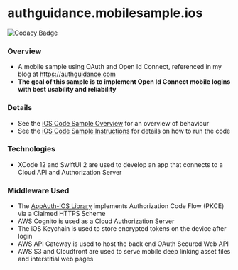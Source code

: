 # authguidance.mobilesample.ios

[![Codacy Badge](https://app.codacy.com/project/badge/Grade/f7629f3989ab40a199043f1d84dd8fb5)](https://www.codacy.com/gh/gary-archer/authguidance.mobilesample.ios/dashboard?utm_source=github.com&amp;utm_medium=referral&amp;utm_content=gary-archer/authguidance.mobilesample.ios&amp;utm_campaign=Badge_Grade)

### Overview

* A mobile sample using OAuth and Open Id Connect, referenced in my blog at https://authguidance.com
* **The goal of this sample is to implement Open Id Connect mobile logins with best usability and reliability**

### Details

* See the [iOS Code Sample Overview](https://authguidance.com/2020/02/22/ios-code-sample-overview/) for an overview of behaviour
* See the [iOS Code Sample Instructions](https://authguidance.com/2020/02/22/how-to-run-the-ios-code-sample/) for details on how to run the code

### Technologies

* XCode 12 and SwiftUI 2 are used to develop an app that connects to a Cloud API and Authorization Server

### Middleware Used

* The [AppAuth-iOS Library](https://github.com/openid/AppAuth-iOS) implements Authorization Code Flow (PKCE) via a Claimed HTTPS Scheme
* AWS Cognito is used as a Cloud Authorization Server
* The iOS Keychain is used to store encrypted tokens on the device after login
* AWS API Gateway is used to host the back end OAuth Secured Web API
* AWS S3 and Cloudfront are used to serve mobile deep linking asset files and interstitial web pages
